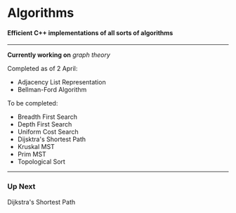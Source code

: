 # Algorithms
<h4>Efficient C++ implementations of all sorts of algorithms</h4>
<hr>
<p><strong>Currently working on</strong> <i>graph theory</i></p>
<p>Completed as of 2 April:</p>
<ul>
<li>Adjacency List Representation</li>
<li>Bellman-Ford Algorithm</li>
</ul>
<p>To be completed:</p>
<ul>
<li>Breadth First Search</li>
<li>Depth First Search</li>
<li>Uniform Cost Search</li>
<li>Dijsktra's Shortest Path</li>
<li>Kruskal MST</li>
<li>Prim MST</li>
<li>Topological Sort</li>
</ul>
<hr>
<h3>Up Next</h3>
<p>Dijkstra's Shortest Path</p>
